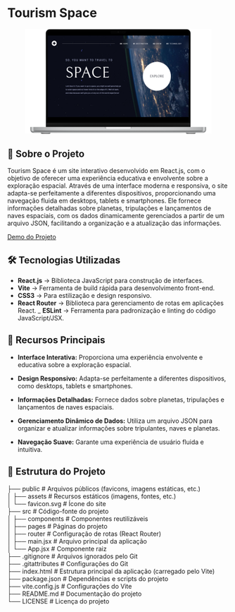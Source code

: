 
# Tourism Space

<figure>
    <img src="public/assets/imgs/space.png">
</figure>

## 📝 **Sobre o Projeto**

<p>
    Tourism Space é um site interativo desenvolvido em React.js, com o objetivo de oferecer uma experiência educativa e envolvente sobre a exploração espacial. Através de uma interface moderna e responsiva, o site adapta-se perfeitamente a diferentes dispositivos, proporcionando uma navegação fluida em desktops, tablets e smartphones. Ele fornece informações detalhadas sobre planetas, tripulações e lançamentos de naves espaciais, com os dados dinamicamente gerenciados a partir de um arquivo JSON, facilitando a organização e a atualização das informações.
</p>

[Demo do Projeto](https://space-tourism-walacedev.netlify.app/) 

## 🛠️ **Tecnologias Utilizadas**

- **React.js** → Biblioteca JavaScript para construção de interfaces.
- **Vite** → Ferramenta de build rápida para desenvolvimento front-end.
- **CSS3** → Para estilização e design responsivo.
- **React Router** → Biblioteca para gerenciamento de rotas em aplicações React.
_ **ESLint** → Ferramenta para padronização e linting do código JavaScript/JSX.


## 🚀 **Recursos Principais**
- **Interface Interativa:** Proporciona uma experiência envolvente e educativa sobre a exploração espacial.

- **Design Responsivo:** Adapta-se perfeitamente a diferentes dispositivos, como desktops, tablets e smartphones.

- **Informações Detalhadas:** Fornece dados sobre planetas, tripulações e lançamentos de naves espaciais.

- **Gerenciamento Dinâmico de Dados:** Utiliza um arquivo JSON para organizar e atualizar informações sobre tripulantes, naves e planetas.

- **Navegação Suave:** Garante uma experiência de usuário fluida e intuitiva.


## 📂 **Estrutura do Projeto**

├── public              # Arquivos públicos (favicons, imagens estáticas, etc.)</br>
│   ├── assets          # Recursos estáticos (imagens, fontes, etc.)</br>
│   └── favicon.svg     # Ícone do site</br>
├── src                 # Código-fonte do projeto</br>
│   ├── components      # Componentes reutilizáveis</br>
│   ├── pages           # Páginas do projeto</br>
│   ├── router          # Configuração de rotas (React Router)</br>
│   ├── main.jsx        # Arquivo principal da aplicação</br>
│   └── App.jsx         # Componente raiz</br>
├── .gitignore          # Arquivos ignorados pelo Git</br>
├── .gitattributes      # Configurações do Git</br>
├── index.html          # Estrutura principal da aplicação (carregado pelo Vite)</br>
├── package.json        # Dependências e scripts do projeto</br>
├── vite.config.js      # Configurações do Vite</br>
├── README.md           # Documentação do projeto</br>
└── LICENSE             # Licença do projeto</br>



